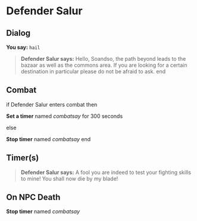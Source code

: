 # Defender Salur


## Dialog

**You say:** `hail`



>**Defender Salur says:** Hello, Soandso, the path beyond leads to the bazaar as well as the commons area. If you are looking for a certain destination in particular please do not be afraid to ask.
end



## Combat

if Defender Salur enters combat  then


**Set a timer** named *combatsay* for 300 seconds

else


**Stop timer** named *combatsay*
end



## Timer(s)

>**Defender Salur says:** A fool you are indeed to test your fighting skills to mine!  You shall now die by my blade!


## On NPC Death

**Stop timer** named *combatsay*